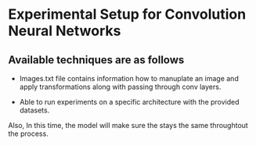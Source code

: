 # Experimental Setup for Convolution Neural Networks

## Available techniques are as follows

* Images.txt file contains information how to manuplate an image and apply transformations along with passing through conv layers.

* Able to run experiments on a specific architecture with the provided datasets.

Also, In this time, the model will make sure the  stays the  same throughtout the process.

